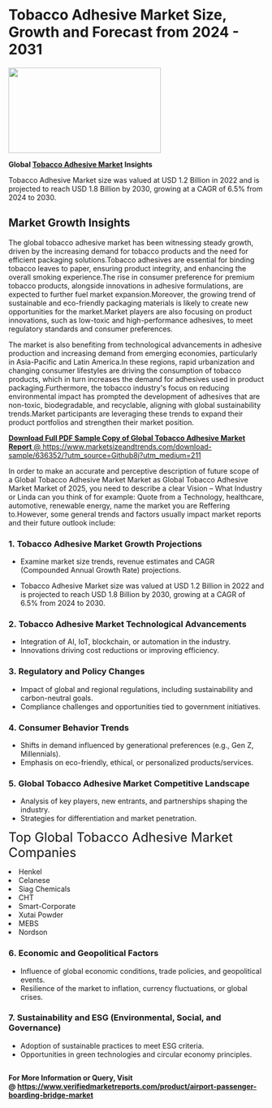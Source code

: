 <H1>Tobacco Adhesive Market Size, Growth and Forecast from 2024 - 2031</H1><img class="aligncenter size-medium wp-image-584254" src="https://thirdeyenews.in/wp-content/uploads/2024/09/Global-Market-Research-300x168.jpeg" alt="" width="300" height="168" /><p><strong>Global&nbsp;<a href="https://www.marketsizeandtrends.com/download-sample/636352/?utm_source=Github8j?utm_medium=211">Tobacco Adhesive Market</a> Insights</strong></p><p>Tobacco Adhesive Market size was valued at USD 1.2 Billion in 2022 and is projected to reach USD 1.8 Billion by 2030, growing at a CAGR of 6.5% from 2024 to 2030.</p><p><h2>Market Growth Insights</h2> <p>The global tobacco adhesive market has been witnessing steady growth, driven by the increasing demand for tobacco products and the need for efficient packaging solutions.Tobacco adhesives are essential for binding tobacco leaves to paper, ensuring product integrity, and enhancing the overall smoking experience.The rise in consumer preference for premium tobacco products, alongside innovations in adhesive formulations, are expected to further fuel market expansion.Moreover, the growing trend of sustainable and eco-friendly packaging materials is likely to create new opportunities for the market.Market players are also focusing on product innovations, such as low-toxic and high-performance adhesives, to meet regulatory standards and consumer preferences.</p> <p><a href="#sample-download"></a></p> <p>The market is also benefiting from technological advancements in adhesive production and increasing demand from emerging economies, particularly in Asia-Pacific and Latin America.In these regions, rapid urbanization and changing consumer lifestyles are driving the consumption of tobacco products, which in turn increases the demand for adhesives used in product packaging.Furthermore, the tobacco industry's focus on reducing environmental impact has prompted the development of adhesives that are non-toxic, biodegradable, and recyclable, aligning with global sustainability trends.Market participants are leveraging these trends to expand their product portfolios and strengthen their market position.</p> <p><a href="#more-info"></p><p><span class=""><strong>Download Full PDF Sample Copy of Global Tobacco Adhesive Market Report</strong> @ <a href="https://www.marketsizeandtrends.com/download-sample/636352/?utm_source=Github8j?utm_medium=211" target="_blank">https://www.marketsizeandtrends.com/download-sample/636352/?utm_source=Github8j?utm_medium=211</a></span></p><p>In order to make an accurate and perceptive description of future scope of a Global&nbsp;Tobacco Adhesive Market Market as Global&nbsp;Tobacco Adhesive Market Market of 2025, you need to describe a clear Vision &ndash; What Industry or Linda can you think of for example: Quote from a Technology, healthcare, automotive, renewable energy, name the market you are Reffering to.However, some general trends and factors usually impact market reports and their future outlook include:</p><h3>1.&nbsp;<strong>Tobacco Adhesive Market Growth Projections</strong></h3><ul><li>Examine market size trends, revenue estimates and CAGR (Compounded Annual Growth Rate) projections.</li><li><p>Tobacco Adhesive Market size was valued at USD 1.2 Billion in 2022 and is projected to reach USD 1.8 Billion by 2030, growing at a CAGR of 6.5% from 2024 to 2030.</p></li></ul><h3>2.&nbsp;<strong>Tobacco Adhesive Market Technological Advancements</strong></h3><ul><li>Integration of AI, IoT, blockchain, or automation in the industry.</li><li>Innovations driving cost reductions or improving efficiency.</li></ul><h3>3.&nbsp;<strong>Regulatory and Policy Changes</strong></h3><ul><li>Impact of global and regional regulations, including sustainability and carbon-neutral goals.</li><li>Compliance challenges and opportunities tied to government initiatives.</li></ul><h3>4.&nbsp;<strong>Consumer Behavior Trends</strong></h3><ul><li>Shifts in demand influenced by generational preferences (e.g., Gen Z, Millennials).</li><li>Emphasis on eco-friendly, ethical, or personalized products/services.</li></ul><h3>5.&nbsp;<strong>Global Tobacco Adhesive Market Competitive Landscape</strong></h3><ul><li>Analysis of key players, new entrants, and partnerships shaping the industry.</li><li>Strategies for differentiation and market penetration.</li></ul><p data-pm-slice="1 1 []"><span style="color: inherit; font-family: inherit; font-size: 25px;">Top Global Tobacco Adhesive Market Companies</span></p><div class="" data-test-id=""><p><li>Henkel</li><li> Celanese</li><li> Siag Chemicals</li><li> CHT</li><li> Smart-Corporate</li><li> Xutai Powder</li><li> MEBS</li><li> Nordson</li></p></div><h3>6.&nbsp;<strong>Economic and Geopolitical Factors</strong></h3><ul><li>Influence of global economic conditions, trade policies, and geopolitical events.</li><li>Resilience of the market to inflation, currency fluctuations, or global crises.</li></ul><h3>7.&nbsp;<strong>Sustainability and ESG (Environmental, Social, and Governance)</strong></h3><ul><li>Adoption of sustainable practices to meet ESG criteria.</li><li>Opportunities in green technologies and circular economy principles.</li></ul><h2><strong style="font-size: 14px;">For More Information or Query, Visit @&nbsp;</strong><a style="background-color: #ffffff; font-size: 14px;" href="https://www.marketsizeandtrends.com/report/tobacco-adhesive-market/" target="_blank">https://www.verifiedmarketreports.com/product/airport-passenger-boarding-bridge-market</a></h2>